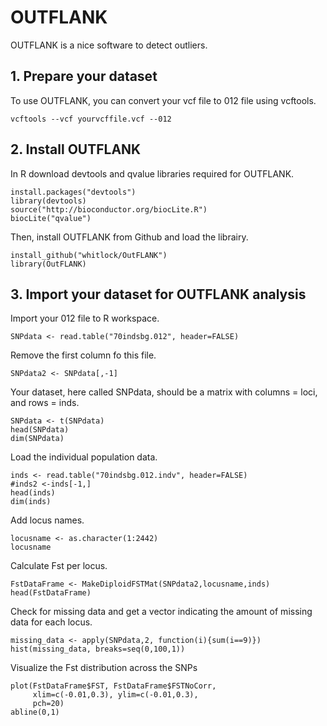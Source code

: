 # OUTFLANK

OUTFLANK is a nice software to detect outliers.

## 1. Prepare your dataset
To use OUTFLANK, you can convert your vcf file to 012 file using vcftools. 
```{r, engine = 'bash', eval = FALSE}
vcftools --vcf yourvcffile.vcf --012
```

## 2. Install OUTFLANK

In R download devtools and qvalue libraries required for OUTFLANK.
```{r}
install.packages("devtools")
library(devtools)
source("http://bioconductor.org/biocLite.R")
biocLite("qvalue")
```
Then, install OUTFLANK from Github and load the librairy.

```{r}
install_github("whitlock/OutFLANK")
library(OutFLANK)
```

## 3. Import your dataset for OUTFLANK analysis
Import your 012 file to R workspace.
```{r}
SNPdata <- read.table("70indsbg.012", header=FALSE)
```

Remove the first column fo this file.
```{r}
SNPdata2 <- SNPdata[,-1]
```

Your dataset, here called SNPdata, should be a matrix with columns = loci, and rows = inds.
```{r}
SNPdata <- t(SNPdata)
head(SNPdata)
dim(SNPdata)
```

Load the individual population data. 
```{r}
inds <- read.table("70indsbg.012.indv", header=FALSE)
#inds2 <-inds[-1,]
head(inds)
dim(inds)
```

Add locus names.
```{r}
locusname <- as.character(1:2442)
locusname
```

Calculate Fst per locus.
```{r}
FstDataFrame <- MakeDiploidFSTMat(SNPdata2,locusname,inds)
head(FstDataFrame)
```

Check for missing data and get a vector indicating the amount of missing data for each locus.
```{r}
missing_data <- apply(SNPdata,2, function(i){sum(i==9)})
hist(missing_data, breaks=seq(0,100,1))
```

Visualize the Fst distribution across the SNPs
```{r}
plot(FstDataFrame$FST, FstDataFrame$FSTNoCorr, 
     xlim=c(-0.01,0.3), ylim=c(-0.01,0.3),
     pch=20)
abline(0,1)
```

